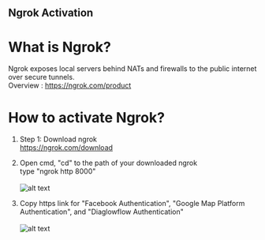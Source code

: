 ## Ngrok Activation

# What is Ngrok?
Ngrok exposes local servers behind NATs and firewalls to the public internet over secure tunnels. <br>
Overview : https://ngrok.com/product

# How to activate Ngrok?
1) Step 1: Download ngrok <br>
https://ngrok.com/download

2) Open cmd, "cd" to the path of your downloaded ngrok <br>
type "ngrok http 8000" <br><br>
![alt text](https://github.com/KevinChngJY/IntelligentReservationSystem/blob/main/Images/Ngrok1.png) 

3) Copy https link for "Facebook Authentication", "Google Map Platform Authentication", and "Diaglowflow Authentication" <br><br>
![alt text](https://github.com/KevinChngJY/IntelligentReservationSystem/blob/main/Images/Ngrok2.png) 
